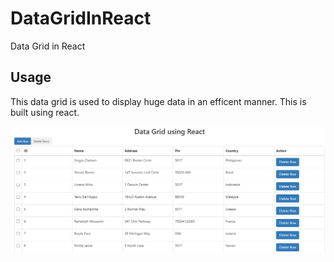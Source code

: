 # DataGridInReact
Data Grid in React

## Usage
This data grid is used to display huge data in an efficent manner.
This is built using react.

![Screenshot](/images/screen1.png)